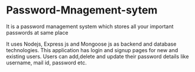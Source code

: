 # Password-Mnagement-sytem
It is a password management system which stores all your important passwords at same place

It uses Nodejs, Express js and Mongoose js as backend and database technologies. This application has login and signup pages for new and existing users. Users can add,delete and update their password details like username, mail id, password etc.
